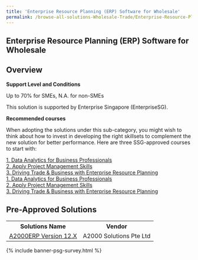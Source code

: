 ```yaml
---
title: 'Enterprise Resource Planning (ERP) Software for Wholesale'
permalink: /browse-all-solutions-Wholesale-Trade/Enterprise-Resource-Planning--ERP--Software-for-Wholesale
---
```


## Enterprise Resource Planning (ERP) Software for Wholesale
## Overview

**Support Level and Conditions**

Up to 70% for SMEs, N.A. for non-SMEs

This solution is supported by Enterprise Singapore (EnterpriseSG).

**Recommended courses**

When adopting the solutions under this sub-category, you might wish to think about how to invest in developing the right skillsets to complement the new solution for better performance. Here are three SSG-approved courses to start with:

<a href='https://courses.enterprisejobskills.gov.sg/Course_Internet/CourseDetail/Data-Analytics-Business-Professionals'  target='_blank' rel='noopener'>1. Data Analytics for Business Professionals</a><br>
<a href='https://courses.enterprisejobskills.gov.sg/Course_Internet/CourseDetail/WSQ-Apply-Project-Management-Skills-2'  target='_blank' rel='noopener'>2. Apply Project Management Skills</a><br>
<a href='https://courses.enterprisejobskills.gov.sg/Course_Internet/CourseDetail/Driving-Trade-Business-Enterprise-Resource-Planning-2'  target='_blank' rel='noopener'>3. Driving Trade & Business with Enterprise Resource Planning</a><br>
<a href='https://courses.enterprisejobskills.gov.sg/Course_Internet/CourseDetail/Data-Analytics-Business-Professionals'  target='_blank' rel='noopener'>1. Data Analytics for Business Professionals</a><br>
<a href='https://courses.enterprisejobskills.gov.sg/Course_Internet/CourseDetail/WSQ-Apply-Project-Management-Skills-2'  target='_blank' rel='noopener'>2. Apply Project Management Skills</a><br>
<a href='https://courses.enterprisejobskills.gov.sg/Course_Internet/CourseDetail/Driving-Trade-Business-Enterprise-Resource-Planning-2'  target='_blank' rel='noopener'>3. Driving Trade & Business with Enterprise Resource Planning</a><br>

## Pre-Approved Solutions

<table>
<tr>
<th><b>Solutions Name</b></th>
<th><b>Vendor</b></th>
</tr>
<tr>
<td><a href='/productivity-solutions-grant/solutionrepo/solution2025' target='_blank'>A2000ERP Version 12.X</a><br></td>
<td>A2000 Solutions Pte Ltd</td>
</tr>
</table>

{% include banner-psg-survey.html %}
